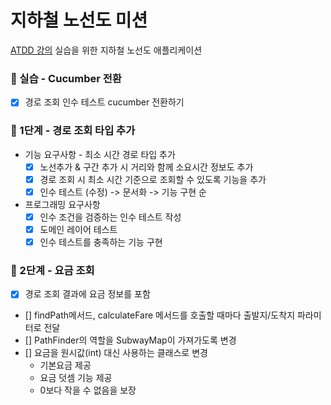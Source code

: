 # 지하철 노선도 미션
[ATDD 강의](https://edu.nextstep.camp/c/R89PYi5H) 실습을 위한 지하철 노선도 애플리케이션

### 🚀 실습 - Cucumber 전환
- [x] 경로 조회 인수 테스트 cucumber 전환하기

### 🚀 1단계 - 경로 조회 타입 추가
- 기능 요구사항 - 최소 시간 경로 타입 추가
  - [x] 노선추가 & 구간 추가 시 거리와 함께 소요시간 정보도 추가
  - [x] 경로 조회 시 최소 시간 기준으로 조회할 수 있도록 기능을 추가
  - [x] 인수 테스트 (수정) -> 문서화 -> 기능 구현 순

- 프로그래밍 요구사항
  - [x] 인수 조건을 검증하는 인수 테스트 작성
  - [x] 도메인 레이어 테스트
  - [x] 인수 테스트를 충족하는 기능 구현

### 🚀 2단계 - 요금 조회
- [x] 경로 조회 결과에 요금 정보를 포함
- [] findPath메서드, calculateFare 메서드를 호출할 때마다 출발지/도착지 파라미터로 전달
- [] PathFinder의 역할을 SubwayMap이 가져가도록 변경
- [] 요금을 원시값(int) 대신 사용하는 클래스로 변경
  - 기본요금 제공
  - 요금 덧셈 기능 제공
  - 0보다 작을 수 없음을 보장